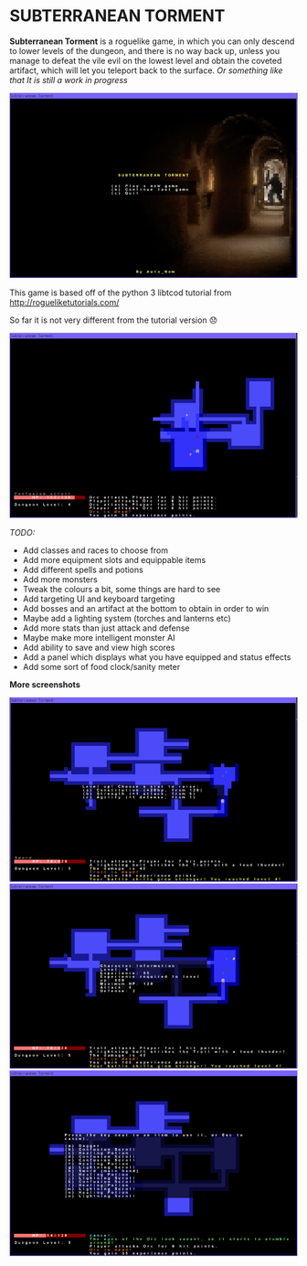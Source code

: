 # SUBTERRANEAN TORMENT

**Subterranean Torment** is a roguelike game, in which you can only descend to lower levels of the dungeon, and there is no way back up, unless you manage to defeat the vile evil on the lowest level and obtain the coveted artifact, which will let you teleport back to the surface. *Or something like that*
*It is still a work in progress*

![Main Menu](/screenshots/mainmenu.png)

This game is based off of the python 3 libtcod tutorial from http://rogueliketutorials.com/

So far it is not very different from the tutorial version :disappointed:

![Game](/screenshots/game.png)

*TODO:*

* Add classes and races to choose from
* Add more equipment slots and equippable items
* Add different spells and potions
* Add more monsters
* Tweak the colours a bit, some things are hard to see
* Add targeting UI and keyboard targeting
* Add bosses and an artifact at the bottom to obtain in order to win
* Maybe add a lighting system (torches and lanterns etc)
* Add more stats than just attack and defense
* Maybe make more intelligent monster AI
* Add ability to save and view high scores
* Add a panel which displays what you have equipped and status effects
* Add some sort of food clock/sanity meter

**More screenshots**

![Level Up](/screenshots/levelup.png)
![Character](/screenshots/character.png)
![Inventory](/screenshots/inventory.png)

